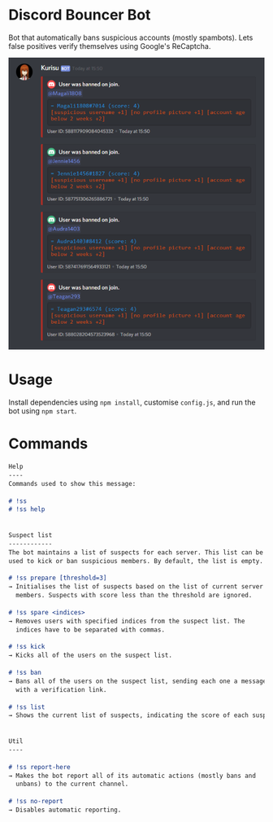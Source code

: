# Discord Bouncer Bot
Bot that automatically bans suspicious accounts (mostly spambots). Lets false positives verify themselves using Google's ReCaptcha.

![Discord Bouncer Bot preview](./preview.png)

# Usage
Install dependencies using `npm install`, customise `config.js`, and run
the bot using `npm start`.

# Commands

```markdown
Help
----
Commands used to show this message:

# !ss
# !ss help


Suspect list
------------
The bot maintains a list of suspects for each server. This list can be
used to kick or ban suspicious members. By default, the list is empty. 

# !ss prepare [threshold=3]
→ Initialises the list of suspects based on the list of current server
  members. Suspects with score less than the threshold are ignored.
  
# !ss spare <indices>
→ Removes users with specified indices from the suspect list. The
  indices have to be separated with commas.
  
# !ss kick
→ Kicks all of the users on the suspect list.

# !ss ban
→ Bans all of the users on the suspect list, sending each one a message
  with a verification link.
  
# !ss list
→ Shows the current list of suspects, indicating the score of each suspect.


Util
----

# !ss report-here
→ Makes the bot report all of its automatic actions (mostly bans and
  unbans) to the current channel.

# !ss no-report
→ Disables automatic reporting.
```